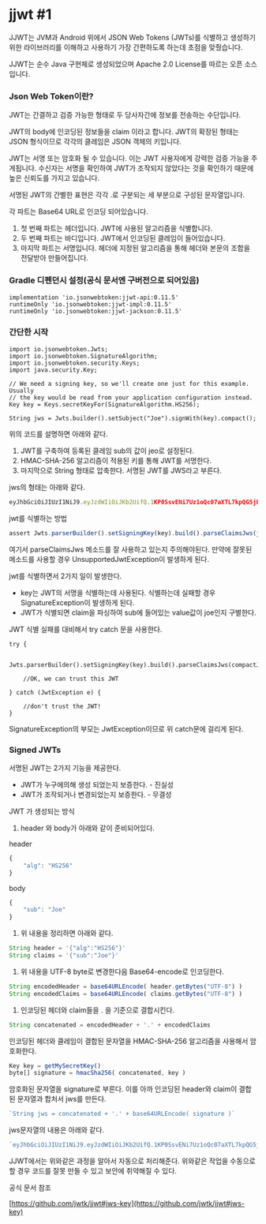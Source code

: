 # jjwt #1

JJWT는 JVM과 Android 위에서 JSON Web Tokens (JWTs)를 식별하고 생성하기 위한 라이브러리를 이해하고 사용하기 가장 간편하도록 하는데 초점을 맞췄습니다.

JJWT는 순수 Java 구현체로 생성되었으며 Apache 2.0 License를 따르는 오픈 소스입니다.

### Json Web Token이란?

JWT는 간결하고 검증 가능한 형태로 두 당사자간에 정보를 전송하는 수단입니다.

JWT의 body에 인코딩된 정보들을 claim 이라고 합니다. JWT의 확장된 형태는 JSON 형식이므로 각각의 클레임은 JSON 객체의 키입니다.

JWT는 서명 또는 암호화 될 수 있습니다. 이는 JWT 사용자에게 강력한 검증 가능을 주게됩니다. 수신자는 서명을 확인하여 JWT가 조작되지 않았다는 것을 확인하기 때문에 높은 신뢰도를 가지고 있습니다.

서명된 JWT의 간별한 표현은 각각 .로 구분되는 세 부분으로 구성된 문자열입니다.

각 파트는 Base64 URL로 인코딩 되어있습니다.

1. 첫 번째 파트는 헤더입니다. JWT에 사용된 알고리즘을 식별합니다.
2. 두 번째 파트는 바디입니다. JWT에서 인코딩된 클레임이 들어있습니다.
3. 마지막 파트는 서명입니다. 헤더에 지정된 알고리즘을 통해 헤더와 본문의 조합을 전달받아 만들어집니다.

### Gradle 디펜던시 설정(공식 문서엔 구버전으로 되어있음)

```
implementation 'io.jsonwebtoken:jjwt-api:0.11.5'
runtimeOnly 'io.jsonwebtoken:jjwt-impl:0.11.5'
runtimeOnly 'io.jsonwebtoken:jjwt-jackson:0.11.5'
```

### 간단한 시작

```
import io.jsonwebtoken.Jwts;
import io.jsonwebtoken.SignatureAlgorithm;
import io.jsonwebtoken.security.Keys;
import java.security.Key;

// We need a signing key, so we'll create one just for this example. Usually
// the key would be read from your application configuration instead.
Key key = Keys.secretKeyFor(SignatureAlgorithm.HS256);

String jws = Jwts.builder().setSubject("Joe").signWith(key).compact();
```

위의 코드를 설명하면 아래와 같다.

1. JWT를 구축하여 등록된 클레임 sub의 값이 jeo로 설정된다.
2. HMAC-SHA-256 알고리즘이 적용된 키를 통해 JWT를 서명한다.
3. 마지막으로 String 형태로 압축한다. 서명된 JWT를 JWS라고 부른다.

jws의 형태는 아래와 같다.

```jsx
eyJhbGciOiJIUzI1NiJ9.eyJzdWIiOiJKb2UifQ.1KP0SsvENi7Uz1oQc07aXTL7kpQG5jBNIybqr60AlD4
```

jwt를 식별하는 방법

```jsx
assert Jwts.parserBuilder().setSigningKey(key).build().parseClaimsJws(jws).getBody().getSubject().equals("Joe");
```

여기서 parseClaimsJws 메소드를 잘 사용하고 있는지 주의해야된다. 만약에 잘못된 메소드를 사용할 경우 UnsupportedJwtException이 발생하게 된다.

jwt를 식별하면서 2가지 일이 발생한다.

- key는 JWT의 서명을 식별하는데 사용된다. 식별하는데 실패할 경우 SignatureException이 발생하게 된다.
- JWT가 식별되면 claim을 파싱하여 sub에 들어있는 value값이 joe인지 구별한다.

JWT 식별 실패를 대비해서 try catch 문을 사용한다.

```
try {

    Jwts.parserBuilder().setSigningKey(key).build().parseClaimsJws(compactJws);

    //OK, we can trust this JWT

} catch (JwtException e) {

    //don't trust the JWT!
}
```

SignatureException의 부모는 JwtException이므로 위 catch문에 걸리게 된다.

### Signed JWTs

서명된 JWT는 2가지 기능을 제공한다.

- JWT가 누구에의해 생성 되었는지 보증한다. - 진실성
- JWT가 조작되거나 변경되었는지 보증한다. - 무결성

JWT 가 생성되는 방식

1. header 와 body가 아래와 같이 준비되어있다.

header

```jsx
{
	"alg": "HS256"
}
```

body

```jsx
{
	"sub": "Joe"
}
```

1. 위 내용을 정리하면 아래와 같다.

```jsx
String header = '{"alg":"HS256"}'
String claims = '{"sub":"Joe"}'
```

1. 위 내용을 UTF-8 byte로 변경한다음 Base64-encode로 인코딩한다.

```jsx
String encodedHeader = base64URLEncode( header.getBytes("UTF-8") )
String encodedClaims = base64URLEncode( claims.getBytes("UTF-8") )
```

1. 인코딩된 헤더와 claim들을 . 을 기준으로 결합시킨다.

```jsx
String concatenated = encodedHeader + '.' + encodedClaims
```

인코딩된 헤더와 클레임이 결합된 문자열을 HMAC-SHA-256 알고리즘을 사용해서 암호화한다.

```jsx
Key key = getMySecretKey()
byte[] signature = hmacSha256( concatenated, key )
```

암호화된 문자열을 signature로 부른다. 이를 아까 인코딩된 header와 claim이 결합된 문자열과 합처서 jws를 만든다.

```jsx
`String jws = concatenated + '.' + base64URLEncode( signature )`
```

jws문자열의 내용은 아래와 같다.

```jsx
`eyJhbGciOiJIUzI1NiJ9.eyJzdWIiOiJKb2UifQ.1KP0SsvENi7Uz1oQc07aXTL7kpQG5jBNIybqr60`
```

JJWT에서는 위와같은 과정을 알아서 자동으로 처리해준다. 위와같은 작업을 수동으로 할 경우 코드를 잘못 만들 수 있고 보안에 취약해질 수 있다.

공식 문서 참조

[https://github.com/jwtk/jjwt#jws-key](https://github.com/jwtk/jjwt#jws-key)